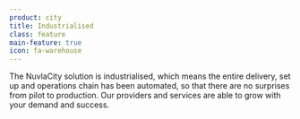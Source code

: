 ```yaml
---
product: city
title: Industrialised
class: feature
main-feature: true
icon: fa-warehouse
---
```


The NuvlaCity solution is industrialised, which means the entire delivery, set up and operations chain has been automated, so that there are no surprises from pilot to production. Our providers and services are able to grow with your demand and success.
